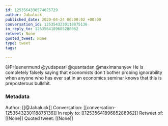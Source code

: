 ```yaml
---
id: 1253564336574025729
author: Jabaluck
published_date: 2020-04-24 06:00:02 +00:00
conversation_id: 1253543230118875136
in_reply_to: 1253564189685288962
retweet: None
quoted_tweet: None
type: tweet
tags:

---
```


@PHuenermund @yudapearl @quantadan @maximananyev He is completely falsely saying that economists don't bother probing ignorability when anyone who has ever sat in an economics seminar knows that this is preposterous bullshit.

### Metadata

Author: [[@Jabaluck]]
Conversation: [[conversation-1253543230118875136]]
In reply to: [[1253564189685288962]]
Retweet of: [[None]]
Quoted tweet: [[None]]
